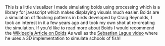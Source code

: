 This is a little visualizer I made simulating boids using processing which is a library for javascript which makes displaying visuals much easier.
Boids are a simulation of flocking patterns in birds developed by Craig Reynolds, I took an interest in it a few years ago and took my own shot at re-creating the simulation.
If you'd like to read more about Boids I would recommend the [Wikipedia Article on Boids](https://en.wikipedia.org/wiki/Boids)
As well as the [Sebastian Lague video](https://www.youtube.com/watch?v=bqtqltqcQhw) where he uses a 3D implementation to simulate schools of fish! 
